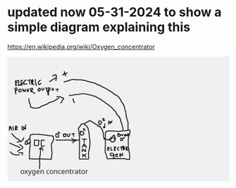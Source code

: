 


# updated now 05-31-2024 to show a simple diagram explaining this

https://en.wikipedia.org/wiki/Oxygen_concentrator

![s1](https://raw.githubusercontent.com/c4pt000/electric-car-charging-redesign/main/air-to-oxygen-burn-electric.png)
